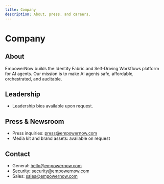 ```yaml
---
title: Company
description: About, press, and careers.
---
```


# Company

## About
EmpowerNow builds the Identity Fabric and Self‑Driving Workflows platform for AI agents. Our mission is to make AI agents safe, affordable, orchestrated, and auditable.

## Leadership
- Leadership bios available upon request.

## Press & Newsroom
- Press inquiries: press@empowernow.com
- Media kit and brand assets: available on request

## Contact
- General: hello@empowernow.com
- Security: security@empowernow.com
- Sales: sales@empowernow.com



